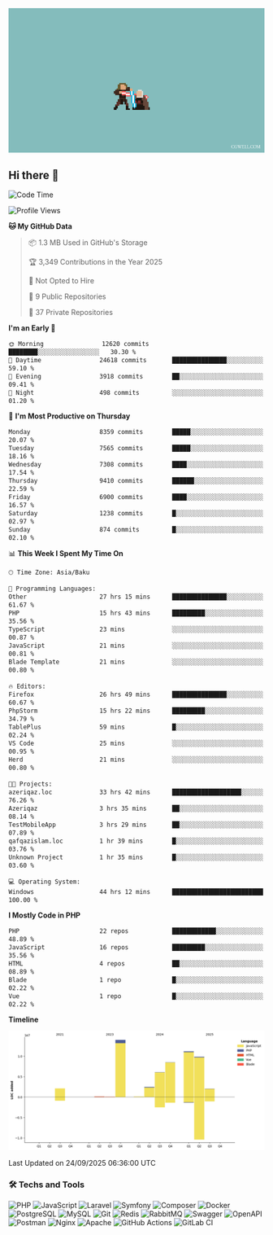<!--WALLPAPER-->
<p align='center'>
  <img src='assets/wallpapers/13.gif' alt='Banner'>
</p>
<!--/WALLPAPER-->

## Hi there 👋

<!--START_SECTION:waka-->
![Code Time](http://img.shields.io/badge/Code%20Time-338%20hrs%2045%20mins-blue)

![Profile Views](http://img.shields.io/badge/Profile%20Views-0-blue)

**🐱 My GitHub Data** 

> 📦 1.3 MB Used in GitHub's Storage 
 > 
> 🏆 3,349 Contributions in the Year 2025
 > 
> 🚫 Not Opted to Hire
 > 
> 📜 9 Public Repositories 
 > 
> 🔑 37 Private Repositories 
 > 
**I'm an Early 🐤** 

```text
🌞 Morning                12620 commits       ████████░░░░░░░░░░░░░░░░░   30.30 % 
🌆 Daytime                24618 commits       ███████████████░░░░░░░░░░   59.10 % 
🌃 Evening                3918 commits        ██░░░░░░░░░░░░░░░░░░░░░░░   09.41 % 
🌙 Night                  498 commits         ░░░░░░░░░░░░░░░░░░░░░░░░░   01.20 % 
```
📅 **I'm Most Productive on Thursday** 

```text
Monday                   8359 commits        █████░░░░░░░░░░░░░░░░░░░░   20.07 % 
Tuesday                  7565 commits        █████░░░░░░░░░░░░░░░░░░░░   18.16 % 
Wednesday                7308 commits        ████░░░░░░░░░░░░░░░░░░░░░   17.54 % 
Thursday                 9410 commits        ██████░░░░░░░░░░░░░░░░░░░   22.59 % 
Friday                   6900 commits        ████░░░░░░░░░░░░░░░░░░░░░   16.57 % 
Saturday                 1238 commits        █░░░░░░░░░░░░░░░░░░░░░░░░   02.97 % 
Sunday                   874 commits         █░░░░░░░░░░░░░░░░░░░░░░░░   02.10 % 
```


📊 **This Week I Spent My Time On** 

```text
🕑︎ Time Zone: Asia/Baku

💬 Programming Languages: 
Other                    27 hrs 15 mins      ███████████████░░░░░░░░░░   61.67 % 
PHP                      15 hrs 43 mins      █████████░░░░░░░░░░░░░░░░   35.56 % 
TypeScript               23 mins             ░░░░░░░░░░░░░░░░░░░░░░░░░   00.87 % 
JavaScript               21 mins             ░░░░░░░░░░░░░░░░░░░░░░░░░   00.81 % 
Blade Template           21 mins             ░░░░░░░░░░░░░░░░░░░░░░░░░   00.80 % 

🔥 Editors: 
Firefox                  26 hrs 49 mins      ███████████████░░░░░░░░░░   60.67 % 
PhpStorm                 15 hrs 22 mins      █████████░░░░░░░░░░░░░░░░   34.79 % 
TablePlus                59 mins             █░░░░░░░░░░░░░░░░░░░░░░░░   02.24 % 
VS Code                  25 mins             ░░░░░░░░░░░░░░░░░░░░░░░░░   00.95 % 
Herd                     21 mins             ░░░░░░░░░░░░░░░░░░░░░░░░░   00.80 % 

🐱‍💻 Projects: 
azeriqaz.loc             33 hrs 42 mins      ███████████████████░░░░░░   76.26 % 
Azeriqaz                 3 hrs 35 mins       ██░░░░░░░░░░░░░░░░░░░░░░░   08.14 % 
TestMobileApp            3 hrs 29 mins       ██░░░░░░░░░░░░░░░░░░░░░░░   07.89 % 
qafqazislam.loc          1 hr 39 mins        █░░░░░░░░░░░░░░░░░░░░░░░░   03.76 % 
Unknown Project          1 hr 35 mins        █░░░░░░░░░░░░░░░░░░░░░░░░   03.60 % 

💻 Operating System: 
Windows                  44 hrs 12 mins      █████████████████████████   100.00 % 
```

**I Mostly Code in PHP** 

```text
PHP                      22 repos            ████████████░░░░░░░░░░░░░   48.89 % 
JavaScript               16 repos            █████████░░░░░░░░░░░░░░░░   35.56 % 
HTML                     4 repos             ██░░░░░░░░░░░░░░░░░░░░░░░   08.89 % 
Blade                    1 repo              █░░░░░░░░░░░░░░░░░░░░░░░░   02.22 % 
Vue                      1 repo              █░░░░░░░░░░░░░░░░░░░░░░░░   02.22 % 
```



**Timeline**

![Lines of Code chart](https://raw.githubusercontent.com/feridnesibzade/feridnesibzade/main/assets/bar_graph.png)


 Last Updated on 24/09/2025 06:36:00 UTC
<!--END_SECTION:waka-->

### 🛠️ Techs and Tools

![PHP](https://img.shields.io/badge/PHP-777BB4?style=for-the-badge&logo=php&logoColor=white)
![JavaScript](https://img.shields.io/badge/JavaScript-F7DF1E?style=for-the-badge&logo=javascript&logoColor=000)
![Laravel](https://img.shields.io/badge/Laravel-F55247?style=for-the-badge&logo=laravel&logoColor=white)
![Symfony](https://img.shields.io/badge/Symfony-000000?style=for-the-badge&logo=symfony&logoColor=white)
![Composer](https://img.shields.io/badge/Composer-885630?style=for-the-badge&logo=composer&logoColor=white)
![Docker](https://img.shields.io/badge/Docker-2496ED?style=for-the-badge&logo=docker&logoColor=white)
![PostgreSQL](https://img.shields.io/badge/PostgreSQL-4169E1?style=for-the-badge&logo=postgresql&logoColor=white)
![MySQL](https://img.shields.io/badge/MySQL-4479A1?style=for-the-badge&logo=mysql&logoColor=white)
![Git](https://img.shields.io/badge/Git-F05032?style=for-the-badge&logo=git&logoColor=white)
![Redis](https://img.shields.io/badge/Redis-DC382D?style=for-the-badge&logo=redis&logoColor=white)
![RabbitMQ](https://img.shields.io/badge/RabbitMQ-FF6600?style=for-the-badge&logo=rabbitmq&logoColor=white)
![Swagger](https://img.shields.io/badge/Swagger-85EA2D?style=for-the-badge&logo=swagger&logoColor=black)
![OpenAPI](https://img.shields.io/badge/OpenAPI-6BA539?style=for-the-badge&logo=openapiinitiative&logoColor=white)
![Postman](https://img.shields.io/badge/Postman-FF6C37?style=for-the-badge&logo=postman&logoColor=white)
![Nginx](https://img.shields.io/badge/Nginx-009639?style=for-the-badge&logo=nginx&logoColor=white)
![Apache](https://img.shields.io/badge/Apache-D22128?style=for-the-badge&logo=apache&logoColor=white)
![GitHub Actions](https://img.shields.io/badge/GitHub%20Actions-2088FF?style=for-the-badge&logo=githubactions&logoColor=white)
![GitLab CI](https://img.shields.io/badge/GitLab%20CI-FC6D26?style=for-the-badge&logo=gitlab&logoColor=white)

